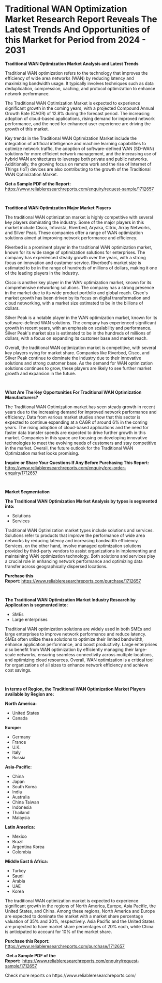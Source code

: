 <p><h1>Traditional WAN Optimization Market Research Report Reveals The Latest Trends And Opportunities of this Market for Period from 2024 - 2031</h1></p><p><strong>Traditional WAN Optimization Market Analysis and Latest Trends</strong></p>
<p><p>Traditional WAN optimization refers to the technology that improves the efficiency of wide area networks (WAN) by reducing latency and maximizing bandwidth usage. It typically involves techniques such as data deduplication, compression, caching, and protocol optimization to enhance network performance.</p><p>The Traditional WAN Optimization Market is expected to experience significant growth in the coming years, with a projected Compound Annual Growth Rate (CAGR) of 12.8% during the forecast period. The increasing adoption of cloud-based applications, rising demand for improved network performance, and the need for enhanced user experience are driving the growth of this market.</p><p>Key trends in the Traditional WAN Optimization Market include the integration of artificial intelligence and machine learning capabilities to optimize network traffic, the adoption of software-defined WAN (SD-WAN) solutions for more efficient network management, and the increasing use of hybrid WAN architectures to leverage both private and public networks. Additionally, the growing focus on remote work and the rise of Internet of Things (IoT) devices are also contributing to the growth of the Traditional WAN Optimization Market.</p></p>
<p><strong>Get a Sample PDF of the Report:&nbsp;</strong> <a href="https://www.reliableresearchreports.com/enquiry/request-sample/1712657">https://www.reliableresearchreports.com/enquiry/request-sample/1712657</a></p>
<p>&nbsp;</p>
<p><strong>Traditional WAN Optimization Major Market Players</strong></p>
<p><p>The traditional WAN optimization market is highly competitive with several key players dominating the industry. Some of the major players in this market include Cisco, Infovista, Riverbed, Aryaka, Citrix, Array Networks, and Silver Peak. These companies offer a range of WAN optimization solutions aimed at improving network performance and efficiency.</p><p>Riverbed is a prominent player in the traditional WAN optimization market, known for its wide range of optimization solutions for enterprises. The company has experienced steady growth over the years, with a strong focus on innovation and customer service. Riverbed's market size is estimated to be in the range of hundreds of millions of dollars, making it one of the leading players in the industry.</p><p>Cisco is another key player in the WAN optimization market, known for its comprehensive networking solutions. The company has a strong presence in the market due to its wide product portfolio and global reach. Cisco's market growth has been driven by its focus on digital transformation and cloud networking, with a market size estimated to be in the billions of dollars.</p><p>Silver Peak is a notable player in the WAN optimization market, known for its software-defined WAN solutions. The company has experienced significant growth in recent years, with an emphasis on scalability and performance. Silver Peak's market size is estimated to be in the hundreds of millions of dollars, with a focus on expanding its customer base and market reach.</p><p>Overall, the traditional WAN optimization market is competitive, with several key players vying for market share. Companies like Riverbed, Cisco, and Silver Peak continue to dominate the industry due to their innovative solutions and strong customer base. As the demand for WAN optimization solutions continues to grow, these players are likely to see further market growth and expansion in the future.</p></p>
<p>&nbsp;</p>
<p><strong>What Are The Key Opportunities For Traditional WAN Optimization Manufacturers?</strong></p>
<p><p>The Traditional WAN Optimization market has seen steady growth in recent years due to the increasing demand for improved network performance and efficiency. Data from various market studies show that this sector is expected to continue expanding at a CAGR of around 6% in the coming years. The rising adoption of cloud-based applications and the need for faster data transfer speeds are expected to drive further growth in this market. Companies in this space are focusing on developing innovative technologies to meet the evolving needs of customers and stay competitive in the market. Overall, the future outlook for the Traditional WAN Optimization market looks promising.</p></p>
<p><strong>Inquire or Share Your Questions If Any Before Purchasing This Report:</strong> <a href="https://www.reliableresearchreports.com/enquiry/pre-order-enquiry/1712657">https://www.reliableresearchreports.com/enquiry/pre-order-enquiry/1712657</a></p>
<p>&nbsp;</p>
<p><strong>Market Segmentation</strong></p>
<p><strong>The Traditional WAN Optimization Market Analysis by types is segmented into:</strong></p>
<p><ul><li>Solutions</li><li>Services</li></ul></p>
<p><p>Traditional WAN Optimization market types include solutions and services. Solutions refer to products that improve the performance of wide area networks by reducing latency and increasing bandwidth efficiency. Services, on the other hand, involve managed optimization solutions provided by third-party vendors to assist organizations in implementing and maintaining WAN optimization technology. Both solutions and services play a crucial role in enhancing network performance and optimizing data transfer across geographically dispersed locations.</p></p>
<p><strong>Purchase this Report:&nbsp;</strong><a href="https://www.reliableresearchreports.com/purchase/1712657">https://www.reliableresearchreports.com/purchase/1712657</a></p>
<p>&nbsp;</p>
<p><strong>The Traditional WAN Optimization Market Industry Research by Application is segmented into:</strong></p>
<p><ul><li>SMEs</li><li>Large enterprises</li></ul></p>
<p><p>Traditional WAN optimization solutions are widely used in both SMEs and large enterprises to improve network performance and reduce latency. SMEs often utilize these solutions to optimize their limited bandwidth, enhance application performance, and boost productivity. Large enterprises also benefit from WAN optimization by efficiently managing their large-scale networks, ensuring seamless connectivity across multiple locations, and optimizing cloud resources. Overall, WAN optimization is a critical tool for organizations of all sizes to enhance network efficiency and achieve cost savings.</p></p>
<p>&nbsp;</p>
<p><strong>In terms of Region, the Traditional WAN Optimization Market Players available by Region are:</strong></p>
<p>
    <p> <strong> North America: </strong>
        <ul>
            <li>United States</li>
            <li>Canada</li>
        </ul>
        </p> 
    <p> <strong> Europe: </strong>
        <ul>
            <li>Germany</li>
            <li>France</li>
            <li>U.K.</li>
            <li>Italy</li>
            <li>Russia</li>
        </ul>
        </p> 
    <p> <strong> Asia-Pacific: </strong>
        <ul>
            <li>China</li>
            <li>Japan</li>
            <li>South Korea</li>
            <li>India</li>
            <li>Australia</li>
            <li>China Taiwan</li>
            <li>Indonesia</li>
            <li>Thailand</li>
            <li>Malaysia</li>
        </ul>
        </p> 
    <p> <strong> Latin America: </strong>
        <ul>
            <li>Mexico</li>
            <li>Brazil</li>
            <li>Argentina Korea</li>
            <li>Colombia</li>
        </ul>
        </p> 
    <p> <strong> Middle East & Africa: </strong>
        <ul>
            <li>Turkey</li>
            <li>Saudi</li>
            <li>Arabia</li>
            <li>UAE</li>
            <li>Korea</li>
        </ul>
    </p>
    </p>
<p><p>The traditional WAN optimization market is expected to experience significant growth in the regions of North America, Europe, Asia Pacific, the United States, and China. Among these regions, North America and Europe are expected to dominate the market with a market share percentage valuation of 35% and 30%, respectively. Asia Pacific and the United States are projected to have market share percentages of 20% each, while China is anticipated to account for 10% of the market share.</p></p>
<p><strong>Purchase this Report: </strong><a href="https://www.reliableresearchreports.com/purchase/1712657">https://www.reliableresearchreports.com/purchase/1712657</a></p>
<p>&nbsp;<strong>Get a Sample PDF of the Report:&nbsp;&nbsp;</strong><a href="https://www.reliableresearchreports.com/enquiry/request-sample/1712657">https://www.reliableresearchreports.com/enquiry/request-sample/1712657</a></p>
<p><strong></strong></p>
<p>Check more reports on https://www.reliableresearchreports.com/</p>